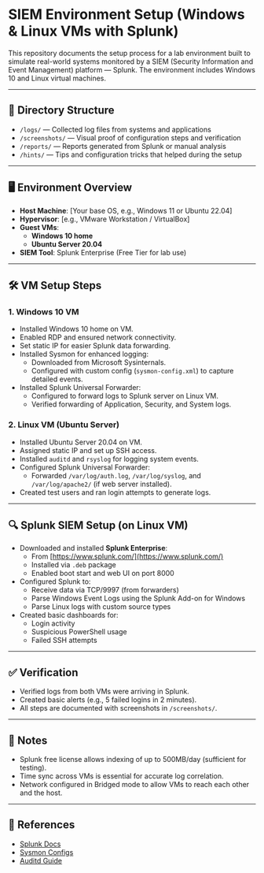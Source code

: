 # SIEM Environment Setup (Windows & Linux VMs with Splunk)

This repository documents the setup process for a lab environment built to simulate real-world systems monitored by a SIEM (Security Information and Event Management) platform — Splunk. The environment includes Windows 10 and Linux virtual machines.

---

## 📁 Directory Structure

- `/logs/` — Collected log files from systems and applications
- `/screenshots/` — Visual proof of configuration steps and verification
- `/reports/` — Reports generated from Splunk or manual analysis
- `/hints/` — Tips and configuration tricks that helped during the setup

---

## 🖥️ Environment Overview

- **Host Machine**: [Your base OS, e.g., Windows 11 or Ubuntu 22.04]
- **Hypervisor**: [e.g., VMware Workstation / VirtualBox]
- **Guest VMs**:
  - **Windows 10 home**
  - **Ubuntu Server 20.04**
- **SIEM Tool**: Splunk Enterprise (Free Tier for lab use)

---

## 🛠️ VM Setup Steps

### 1. Windows 10 VM

- Installed Windows 10 home on VM.
- Enabled RDP and ensured network connectivity.
- Set static IP for easier Splunk data forwarding.
- Installed Sysmon for enhanced logging:
  - Downloaded from Microsoft Sysinternals.
  - Configured with custom config (`sysmon-config.xml`) to capture detailed events.
- Installed Splunk Universal Forwarder:
  - Configured to forward logs to Splunk server on Linux VM.
  - Verified forwarding of Application, Security, and System logs.

### 2. Linux VM (Ubuntu Server)

- Installed Ubuntu Server 20.04 on VM.
- Assigned static IP and set up SSH access.
- Installed `auditd` and `rsyslog` for logging system events.
- Configured Splunk Universal Forwarder:
  - Forwarded `/var/log/auth.log`, `/var/log/syslog`, and `/var/log/apache2/` (if web server installed).
- Created test users and ran login attempts to generate logs.

---

## 🔍 Splunk SIEM Setup (on Linux VM)

- Downloaded and installed **Splunk Enterprise**:
  - From [https://www.splunk.com/](https://www.splunk.com/)
  - Installed via `.deb` package
  - Enabled boot start and web UI on port 8000
- Configured Splunk to:
  - Receive data via TCP/9997 (from forwarders)
  - Parse Windows Event Logs using the Splunk Add-on for Windows
  - Parse Linux logs with custom source types
- Created basic dashboards for:
  - Login activity
  - Suspicious PowerShell usage
  - Failed SSH attempts

---

## ✅ Verification

- Verified logs from both VMs were arriving in Splunk.
- Created basic alerts (e.g., 5 failed logins in 2 minutes).
- All steps are documented with screenshots in `/screenshots/`.

---

## 📎 Notes

- Splunk free license allows indexing of up to 500MB/day (sufficient for testing).
- Time sync across VMs is essential for accurate log correlation.
- Network configured in Bridged mode to allow VMs to reach each other and the host.

---

## 🔗 References

- [Splunk Docs](https://docs.splunk.com/)
- [Sysmon Configs](https://github.com/SwiftOnSecurity/sysmon-config)
- [Auditd Guide](https://linux-audit.com/linux-auditd-tutorial-10-steps-to-basics/)

